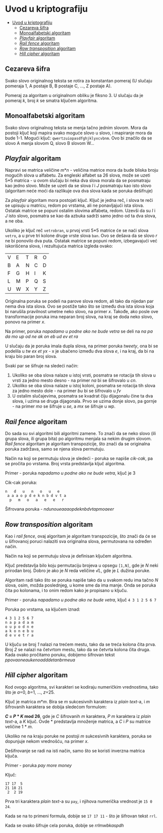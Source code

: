 # Uvod u kriptografiju

<!-- TOC -->

- [Uvod u kriptografiju](#uvod-u-kriptografiju)
    - [Cezareva šifra](#cezareva-šifra)
    - [Monoalfabetski algoritam](#monoalfabetski-algoritam)
    - [_Playfair_ algoritam](#_playfair_-algoritam)
    - [_Rail fence_ algoritam](#_rail-fence_-algoritam)
    - [_Row transposition_ algoritam](#_row-transposition_-algoritam)
    - [_Hill cipher_ algoritam](#_hill-cipher_-algoritam)

<!-- /TOC -->

## Cezareva šifra

Svako slovo originalnog teksta se rotira za konstantan pomeraj (U slučaju pomeraja 1, A postaje B, B postaje C, ..., Z postaje A).

Pomeraj za algoritam u originalnom obliku je fiksno 3. U slučaju da je pomeraj _k_, broj _k_ se smatra ključem algoritma.

## Monoalfabetski algoritam

Svako slovo originalnog teksta se menja tačno jednim slovom. Mora da postoji ključ koji mapira svako moguće slovo u slovo, i mapiranje mora da bude 1-1. Mogući ključ: `qwertzuiopasdfghjklyxcvbnm`. Ovo bi značilo da se slovo A menja slovom Q, slovo B slovom W...

## _Playfair_ algoritam

Napravi se matrica veličine _m_\*_n_ - veličina matrice mora da bude bliska broju mogućih slova u alfabetu. Za engleski alfabet sa 26 slova, može se uzeti 5\*5 matrica - u ovom slučaju bi neka dva slova morala da se posmatraju kao jedno slovo. Može se uzeti da se slova _I_ i _J_ posmatraju kao isto slovo (algoritam neće moći da razlikuje ova dva slova kada se poruka dešifruje)

Za _playfair_ algoritam mora postojati ključ. Ključ je jedna reč, i slova te reči se upisuju u matricu, redom po vrstama, ali ne ponavljajući ista slova. Ostatak matrice se popuni ostalim slovima alfabeta, redom. Uzevši da su _I_ i _J_ isto slovo, posmatra se kao da azbuka sadrži samo jedno od ta dva slova, a ne oba.

Ukoliko je ključ reč `vetrobran`, u prvoj vrsti 5\*5 matrice će se naći slova `vetro`, a u prve tri kolone druge vrste slova `ban`. Ovo se dešava da se slovo _r_ ne bi ponovilo dva puta. Ostatak matrice se popuni redom, izbegavajući već iskorišćena slova, i rezultujuća matrica izgleda ovako:

||||||
|---|---|---|---|---|
|V|E|T|R|O|
|B|A|N|C|D|
|F|G|H|I|K|
|L|M|P|Q|S|
|U|W|X|Y|Z|

Originalna poruka se podeli na parove slova redom, ali tako da nijedan par nema dva ista slova. Ovo se postiže tako što se između dva ista slova koja bi narušila pravilnost umetne neko slovo, na primer _x_. Takođe, ako posle ove transformacije poruka ima neparan broj slova, na kraj se doda neko slovo, ponovo na primer _x_.

Na primer, poruka _napadamo u podne ako ne bude vetra_ se deli na _na pa da mo up od ne ak on eb ud ev et ra_

U slučaju da je poruka imala dupla slova, na primer poruka _tweety_, ona bi se podelila u _tw ex et yx_ - x je ubačeno između dva slova _e_, i na kraj, da bi na kraju bio paran broj slova.

Svaki par se šifruje na sledeći način:

1) Ukoliko se oba slova nalaze u istoj vrsti, posmatra se rotacija tih slova u vrsti za jedno mesto desno - na primer _na_ bi se šifrovalo u _cn_.
2) Ukoliko se oba slova nalaze u istoj koloni, posmatra se rotacija tih slova za jedno mesto dole - na primer _bu_ bi se šifrovalo u _fv_
3) U ostalim slučajevima, posmatra se kvadrat čiju dijagonalu čine ta dva slova, i uzima se druga dijagonala. Prvo se uzima donje slovo, pa gornje - na primer _mo_ se šifruje u _se_, a _mx_ se šifruje u _wp_.

## _Rail fence_ algoritam

Do sada su svi algoritmi bili algoritmi zamene. To znači da se neko slovo (ili grupa slova, ili grupa bita) po algoritmu menjala sa nekim drugim slovom. _Rail fence_ algoritam je algoritam transpozicije, što znači da se originalna poruka zadržava, samo se njena slova permutuju.

Način na koji se permutuju slova je sledeći - poruka se napiše _cik-cak_, pa se pročita po vrstama. Broj vrsta predstavlja ključ algoritma.

Primer - poruka _napadamo u podne ako ne bude vetra_, ključ je 3

Cik-cak poruka:

```
n   d   u   n   o   u   e
 a a a o p d e k n b d v t a
  p   m   o   a   e   e   r
```

Šifrovana poruka - _ndunoueaaaopdeknbdvtapmoaeer_

## _Row transposition_ algoritam

Kao i _rail fence_, ovaj algoritam je algoritam transpozicije, što znači da će se u šifrovanoj poruci nalaziti sva originalna slova, permutovana na određen način.

Način na koji se permutuju slova je definisan ključem algoritma.

Ključ predstavlja bilo koju permutaciju brojeva u opsegu `[1,N]`, gde je _N_ neki prirodan broj. Dobro je ako je _N_ reda veličine _√L_, gde je _L_ dužina poruke.

Algoritam radi tako što se poruka napiše tako da u svakom redu ima tačno _N_ slova, osim, možda poslednjeg, u kome sme da ima manje. Onda se poruka čita po kolonama, i to onim redom kako je propisano u ključu.

Primer - poruka _napadamo u podne ako ne bude vetra_, ključ `4 3 1 2 5 6 7`

Poruka po vrstama, sa ključem iznad:

```
4 3 1 2 5 6 7
n a p a d a m
o u p o d n e
a k o n e b u
d e v e t r a
```

U ključu se broj _1_ nalazi na trećem mestu, tako da se treća kolona čita prva. Broj _2_ se nalazi na četvrtom mestu, tako da se četvrta kolona čita druga. Kada ovako pročitamo poruku, dobijemo šifrovan tekst _ppovaoneaukenoadddetanbrmeua_

## _Hill cipher_ algoritam

Kod ovogo algoritma, svi karakteri se kodiraju numeričkim vrednostima, tako što je _a_=0, _b_=1, ..., _z_=25.

Ključ je matrica _m_\*_m_. Bira se _m_ sukcesivnih karaktera iz _plain text_-a, i _m_ šifrovanih karaktera se dobija sledećom formulom:

**_C_ = _P_ * _K_ mod 26**, gde je _C_ šifrovanih _m_ karaktera, _P_ _m_ karaktera iz _plain text_-a, a _K_ ključ. Ovde * predstavlja množenje matrica, a _C_ i _P_ su matrice veličine 1 * _m_.

Ukoliko ne na kraju poruke ne postoji _m_ sukcesivnih karaktera, poruka se dopunjuje nekom vrednošću, na primer _x_.

Dešifrovanje se radi na isti način, samo što se koristi inverzna matrica ključa.

Primer - poruka _pay more money_

Ključ:

```
17 17  5
21 18 21
 2  2 19
```

Prva tri karaktera _plain text_-a su `pay`, i njihova numerička vrednost je `15 0 24`. 

Kada se na to primeni formula, dobije se `17 17 11` - što je šifrovan tekst `rrl`.

Kada se ovako šifruje cela poruka, dobije se _rrlmwbkaspdh_
